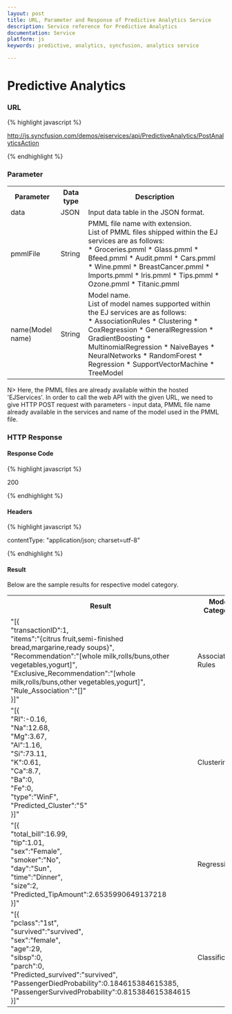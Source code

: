 ```yaml
---
layout: post
title: URL, Parameter and Response of Predictive Analytics Service
description: Service reference for Predictive Analytics
documentation: Service
platform: js
keywords: predictive, analytics, syncfusion, analytics service

---
```


# Predictive Analytics

### URL

{% highlight javascript %}

http://js.syncfusion.com/demos/ejservices/api/PredictiveAnalytics/PostAnalyticsAction

{% endhighlight %}

### Parameter

<table>
<tr>
<th>
Parameter</th><th>
Data type</th><th>
Description</th>
</tr>
<tr>
<td> data<br/></td>
<td> JSON</td>
<td> Input data table in the JSON format.</td>
</tr>
<tr>
<td> pmmlFile<br/></td>
<td> String</td>
<td> PMML file name with extension.<br/>
List of PMML files shipped within the EJ services are as follows:<br/>
* Groceries.pmml
* Glass.pmml
* Bfeed.pmml
* Audit.pmml
* Cars.pmml
* Wine.pmml
* BreastCancer.pmml
* Imports.pmml
* Iris.pmml
* Tips.pmml
* Ozone.pmml
* Titanic.pmml
</td>
</tr>
<tr>
<td> name(Model name)<br/></td>
<td> String</td>
<td> Model name.<br/>
List of model names supported within the EJ services are as follows:<br/>
* AssociationRules
* Clustering
* CoxRegression
* GeneralRegression
* GradientBoosting
* MultinomialRegression
* NaiveBayes
* NeuralNetworks
* RandomForest
* Regression
* SupportVectorMachine
* TreeModel
</td>
</tr>
</table>

N> Here, the PMML files are already available within the hosted 'EJServices'. In order to call the web API with the given URL, we need to give HTTP POST request with parameters - input data, PMML file name already available in the services and name of the model used in the PMML file. 

### HTTP Response   
             
#### Response Code

{% highlight javascript %}

200

{% endhighlight %}

#### Headers

{% highlight javascript %}

contentType: "application/json; charset=utf-8"

{% endhighlight %}

#### Result

Below are the sample results for respective model category.

<table>
<tr>
<th>
Result</th><th>
Model Category</th>
</tr>
<tr>
<td> 
"[{<br/>
"transactionID":1,<br/>
"items":"{citrus fruit,semi-finished bread,margarine,ready soups}",<br/>
"Recommendation":"[whole milk,rolls/buns,other vegetables,yogurt]",<br/>
"Exclusive_Recommendation":"[whole milk,rolls/buns,other vegetables,yogurt]",<br/>
"Rule_Association":"[]"<br/>
}]"
</td>
<td> Association Rules</td>
</tr>
<tr>
<td> 
"[{<br/>
"RI":-0.16,<br/>
"Na":12.68,<br/>
"Mg":3.67,<br/>
"Al":1.16,<br/>
"Si":73.11,<br/>
"K":0.61,<br/>
"Ca":8.7,<br/>
"Ba":0,<br/>
"Fe":0,<br/>
"type":"WinF",<br/>
"Predicted_Cluster":"5"<br/>
}]"
</td>
<td> Clustering</td>
</tr>
<tr>
<td>
"[{<br/>
"total_bill":16.99,<br/>
"tip":1.01,<br/>
"sex":"Female",<br/>
"smoker":"No",<br/>
"day":"Sun",<br/>
"time":"Dinner",<br/>
"size":2,<br/>
"Predicted_TipAmount":2.6535990649137218<br/>
}]"
</td>
<td> Regression</td>
</tr>
<tr>
<td>
"[{<br/>
"pclass":"1st",<br/>
"survived":"survived",<br/>
"sex":"female",<br/>
"age":29,<br/>
"sibsp":0,<br/>
"parch":0,<br/>
"Predicted_survived":"survived",<br/>
"PassengerDiedProbability":0.184615384615385,<br/>
"PassengerSurvivedProbability":0.815384615384615<br/>
}]"
</td>
<td> Classification</td>
</tr>
</table>